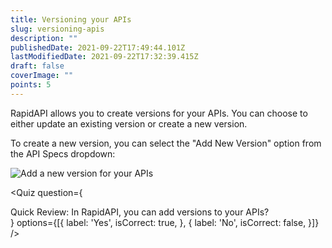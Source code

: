 ```yaml
---
title: Versioning your APIs
slug: versioning-apis
description: ""
publishedDate: 2021-09-22T17:49:44.101Z
lastModifiedDate: 2021-09-22T17:32:39.415Z
draft: false
coverImage: ""
points: 5
---
```


RapidAPI allows you to create versions for your APIs. You can choose to either update an existing version or create a new version.

To create a new version, you can select the "Add New Version" option from the API Specs dropdown:

![Add a new version for your APIs](https://raw.githubusercontent.com/RapidAPI/DevRel-Stack-Data/dev/learn/courses/learn-rapidapi-hub-provider/images/image9.png)

<Quiz
  question={
    <div><span tw="font-semibold">Quick Review:</span> In RapidAPI, you can add versions to your APIs?</div>
  }
  options={[{
    label: 'Yes',
    isCorrect: true,
  }, {
    label: 'No',
    isCorrect: false,
  }]}
/>
